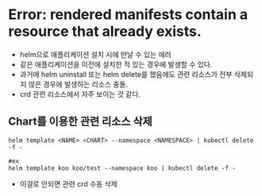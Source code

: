 # Error: rendered manifests contain a resource that already exists.

- helm으로 애플리케이션 설치 시에 만날 수 있는 에러
- 같은 애플리케이션을 이전에 설치한 적 있는 경우에 발생할 수 있다.
- 과거에 helm uninstall 또는 helm delete를 했음에도 관련 리소스가 전부 삭제되지 않은 경우에 발생하는 리소스 충돌.
- crd 관련 리소스에서 자주 보이는 것 같다.


## Chart를 이용한 관련 리소스 삭제
```
helm template <NAME> <CHART> --namespace <NAMESPACE> | kubectl delete -f - 

#ex
helm template koo koo/test --namespace koo | kubectl delete -f -
```
- 이걸로 안되면 관련 crd 수동 삭제
